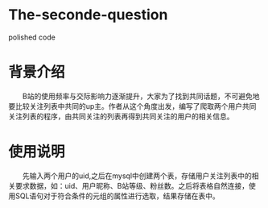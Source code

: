 # The-seconde-question
polished code
# 背景介绍
&emsp;&emsp;B站的使用频率与交际影响力逐渐提升，大家为了找到共同话题，不可避免地要比较关注列表中共同的up主。作者从这个角度出发，编写了爬取两个用户共同关注列表的程序，由共同关注的列表再得到共同关注的用户的相关信息。<br>
# 使用说明
&emsp;&emsp;先输入两个用户的uid,之后在mysql中创建两个表，存储用户关注列表中的相关要求数据，如：uid、用户昵称、B站等级、粉丝数。之后将表格自然连接，使用SQL语句对于符合条件的元组的属性进行选取，结果存储在表中。
